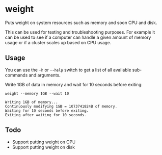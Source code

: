 # weight

Puts weight on system resources such as memory and soon CPU and disk.

This can be used for testing and troubleshooting purposes. For example it can be used to see if a computer can handle a given amount of memory usage or if a cluster scales up based on CPU usage.

## Usage

You can use the `-h` or `--help` switch to get a list of all available sub-commands and arguments.

Write 1GB of data in memory and wait for 10 seconds before exiting
```shell
weight --memory 1GB --wait 10
```

```
Writing 1GB of memory...
Continuously modifying 1GB = 1073741824B of memory.
Waiting for 10 seconds before exiting.
Exiting after waiting for 10 seconds.
```

## Todo

* Support putting weight on CPU
* Support putting weight on disk
